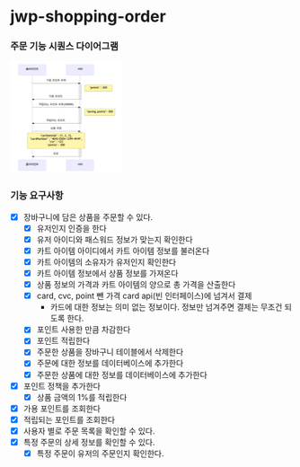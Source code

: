 # jwp-shopping-order

### 주문 기능 시퀀스 다이어그램

<img src="img.png" alt="img" width="200" height="200">

### 기능 요구사항

- [x] 장바구니에 담은 상품을 주문할 수 있다.
    - [x] 유저인지 인증을 한다
    - [x] 유저 아이디와 패스워드 정보가 맞는지 확인한다
    - [x] 카트 아이템 아이디에서 카트 아이템 정보를 불러온다
    - [x] 카트 아이템의 소유자가 유저인지 확인한다
    - [x] 카트 아이템 정보에서 상품 정보를 가져온다
    - [x] 상품 정보의 가격과 카트 아이템의 양으로 총 가격을 산출한다
    - [x] card, cvc, point 뺀 가격 card api(빈 인터페이스)에 넘겨서 결제
        - 카드에 대한 정보는 의미 없는 정보이다. 정보만 넘겨주면 결제는 무조건 되도록 한다.
    - [x] 포인트 사용한 만큼 차감한다
    - [x] 포인트 적립한다
    - [x] 주문한 상품을 장바구니 테이블에서 삭제한다
    - [x] 주문에 대한 정보를 데이터베이스에 추가한다
    - [x] 주문한 상품에 대한 정보를 데이터베이스에 추가한다
- [x] 포인트 정책을 추가한다
    - [x] 상품 금액의 1%를 적립한다
- [x] 가용 포인트를 조회한다
- [x] 적립되는 포인트를 조회한다
- [x] 사용자 별로 주문 목록을 확인할 수 있다.
- [x] 특정 주문의 상세 정보를 확인할 수 있다.
    - [x] 특정 주문이 유저의 주문인지 확인한다.
